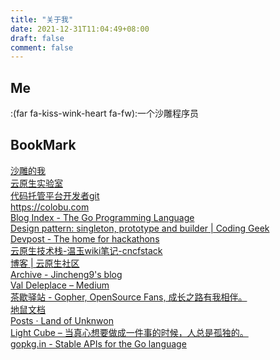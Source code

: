 ```yaml
---
title: "关于我"
date: 2021-12-31T11:04:49+08:00
draft: false
comment: false  
---
```

<!-- {{< music auto="https://music.163.com/#/song?id=375473" >}} -->
<!-- {{< music auto="https://music.163.com/#/playlist?id=7031241143" >}} -->
## Me

:(far fa-kiss-wink-heart fa-fw):一个沙雕程序员  
<!-- > [ website](https://taobo.site) 是基于[Hugo](https://github.com/gohugoio/hugo)框架和[LoveIt](https://github.com/dillonzq/LoveIt) 博客主题开发的个人网站。 -->
## BookMark

<DT><A HREF="https://blog.csdn.net/qq_41345173">沙雕的我</A>
<DT><A HREF="https://icloudnative.io/">云原生实验室</A>
<DT><A HREF="https://forcemz.net/about/" ADD_DATE="1658138329">代码托管平台开发者git</A>
<DT><A HREF="https://colobu.com/" ADD_DATE="1658138329">https://colobu.com</A>
<DT><A HREF="https://golang.google.cn/blog/all" ADD_DATE="1658137797">Blog Index - The Go Programming Language</A>
<DT><A HREF="http://coding-geek.com/design-pattern-singleton-prototype-and-builder/" ADD_DATE="1658137358">Design pattern: singleton, prototype and builder | Coding Geek</A>
<DT><A HREF="https://devpost.com/">Devpost - The home for hackathons</A>
<DT><A HREF="https://www.zhaowenyu.com/" ADD_DATE="1656919457">云原生技术栈-温玉wiki笔记-cncfstack</A>
<DT><A HREF="https://cloudnative.to/blog/" ADD_DATE="1658137150">博客 | 云原生社区</A>
<DT><A HREF="https://jincheng9.github.io/post/" ADD_DATE="1658137980">Archive - Jincheng9&#39;s blog</A>
<DT><A HREF="https://medium.com/@val_deleplace" ADD_DATE="1658138097">Val Deleplace – Medium</A>
<DT><A HREF="https://maiyang.me/" ADD_DATE="1658138620">茶歇驿站 - Gopher, OpenSource Fans, 成长之路有我相伴。</A>
<DT><A HREF="https://www.topgoer.cn/" ADD_DATE="1658139246">地鼠文档</A>
<DT><A HREF="https://unknwon.io/posts/" ADD_DATE="1658139292">Posts · Land of Unknwon</A>
<DT><A HREF="https://github.red/" ADD_DATE="1658216079">Light Cube – 当真心想要做成一件事的时候，人总是孤独的。</A>
<DT><A HREF="https://labix.org/gopkg.in" ADD_DATE="1658375159">gopkg.in - Stable APIs for the Go language</A>
